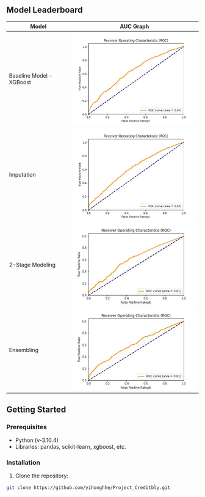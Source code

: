 ## Model Leaderboard

| Model                    | AUC Graph                                                    |
| ------------------------ | ------------------------------------------------------------ |
| Baseline Model - XGBoost | <img src="./images/baseline_result.jpg" width="400">         |
| Imputation               | <img src="./images/imputation_result.jpg" width="400">       |
| 2-Stage Modeling         | <img src="./images/2_stage_modeling_result.jpg" width="400"> |
| Ensembling               | <img src="./images/ensembling.jpg" width="400">              |

## Getting Started

### Prerequisites

- Python (v-3.10.4)
- Libraries: pandas, scikit-learn, xgboost, etc.

### Installation

1. Clone the repository:

```bash
git clone https://github.com/yihonghhe/Project_Creditbly.git
```
